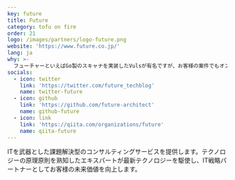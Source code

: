 ```yaml
---
key: future
title: Future
category: tofu on fire
order: 21
logo: /images/partners/logo-future.png
website: 'https://www.future.co.jp/'
lang: ja
why: >-
  フューチャーといえばGo製のスキャナを実装したVulsが有名ですが、お客様の案件でもオンプレからAWS/GCP上のサーバーレス、コンテナ（K8sも含む）など、Goの案件が増加中で、Goエンジニアも絶賛募集中です。TechBlogでもオリジナリティの高いGo情報の発信を強化していきます。
socials:
  - icon: twitter
    link: 'https://twitter.com/future_techblog'
    name: twitter-future
  - icon: github
    link: 'https://github.com/future-architect'
    name: github-future
  - icon: link
    link: 'https://qiita.com/organizations/future'
    name: qiita-future
---
```

ITを武器とした課題解決型のコンサルティングサービスを提供します。テクノロジーの原理原則を熟知したエキスパートが最新テクノロジーを駆使し、IT戦略パートナーとしてお客様の未来価値を向上します。
